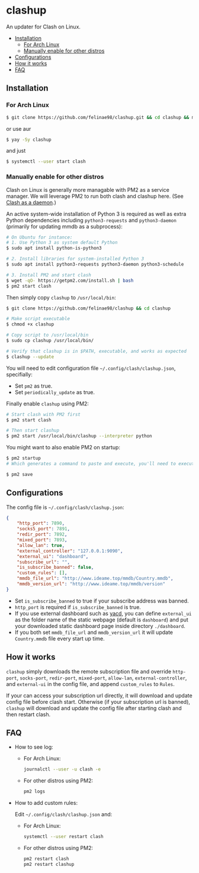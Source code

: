 # clashup

An updater for Clash on Linux.

- [Installation](#installation)
  - [For Arch Linux](#for-arch-linux)
  - [Manually enable for other distros](#manually-enable-for-other-distros)
- [Configurations](#configurations)
- [How it works](#how-it-works)
- [FAQ](#faq)

## Installation

### For Arch Linux

```sh
$ git clone https://github.com/felinae98/clashup.git && cd clashup && makepkg -si
```

or use aur

```sh
$ yay -Sy clashup
```

and just

```sh
$ systemctl --user start clash
```

### Manually enable for other distros

Clash on Linux is generally more managable with PM2 as a service manager. We will leverage PM2 to run both clash and clashup here. (See [Clash as a daemon](https://github.com/Dreamacro/clash/wiki/clash-as-a-daemon).)

An active system-wide installation of Python 3 is required as well as extra Python dependencies including `python3-requests` and `python3-daemon` (primarily for updating mmdb as a subprocess):

```sh
# On Ubuntu for instance:
# 1. Use Python 3 as system default Python
$ sudo apt install python-is-python3

# 2. Install libraries for system-installed Python 3
$ sudo apt install python3-requests python3-daemon python3-schedule

# 3. Install PM2 and start clash
$ wget -qO- https://getpm2.com/install.sh | bash
$ pm2 start clash
```

Then simply copy `clashup` to `/usr/local/bin`:

```sh
$ git clone https://github.com/felinae98/clashup && cd clashup

# Make script executable
$ chmod +x clashup

# Copy script to /usr/local/bin
$ sudo cp clashup /usr/local/bin/

# Verify that clashup is in $PATH, executable, and works as expected
$ clashup --update
```

You will need to edit configuration file `~/.config/clash/clashup.json`, specifially:

* Set `pm2` as true.
* Set `periodically_update` as true.

Finally enable `clashup` using PM2:

```sh
# Start clash with PM2 first
$ pm2 start clash

# Then start clashup
$ pm2 start /usr/local/bin/clashup --interpreter python
```

You might want to also enable PM2 on startup:

```sh
$ pm2 startup
# Which generates a command to paste and execute, you'll need to execute the command manually

$ pm2 save
```

## Configurations

The config file is `~/.config/clash/clashup.json`:

```json
{
    "http_port": 7890,
    "socks5_port": 7891,
    "redir_port": 7892,
    "mixed_port": 7893,
    "allow_lan": true,
    "external_controller": "127.0.0.1:9090",
    "external_ui": "dashboard",
    "subscribe_url": "",
    "is_subscribe_banned": false,
    "custom_rules": [],
    "mmdb_file_url": "http://www.ideame.top/mmdb/Country.mmdb",
    "mmdb_version_url": "http://www.ideame.top/mmdb/version"
}
```

* Set `is_subscribe_banned` to true if your subscribe address was banned.
* `http_port` is required if `is_subscribe_banned` is true.
* If you use external dashboard such as [yacd](https://github.com/haishanh/yacd), you can define `external_ui` as the folder name of the static webpage (default is `dashboard`) and put your downloaded static dashboard page inside directory `./dashboard`.
* If you both set `mmdb_file_url` and `mmdb_version_url` it will update `Country.mmdb` file every start up time.

## How it works

`clashup` simply downloads the remote subscription file and override `http-port`, `socks-port`, `redir-port`, `mixed-port`, `allow-lan`, `external-controller`, and `external-ui` in the config file, and append `custom_rules` to `Rules`.

If your can access your subscription url directly, it will download and update config file before clash start. Otherwise (if your subscription url is banned), `clashup` will download and update the config file after starting clash and then restart clash.

## FAQ

* How to see log:
    * For Arch Linux:
        ```sh
        journalctl --user -u clash -e
        ```
    * For other distros using PM2:
        ```sh
        pm2 logs
        ```

* How to add custom rules:

    Edit `~/.config/clash/clashup.json` and:

    * For Arch Linux:
        ```sh
        systemctl --user restart clash
        ```
    * For other distros using PM2:
        ```sh
        pm2 restart clash
        pm2 restart clashup
        ```
